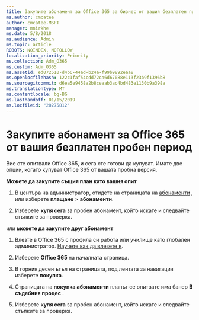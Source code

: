 ```yaml
---
title: Закупите абонамент за Office 365 за бизнес от вашия безплатен пробен период
ms.author: cmcatee
author: cmcatee-MSFT
manager: mnirkhe
ms.date: 5/8/2018
ms.audience: Admin
ms.topic: article
ROBOTS: NOINDEX, NOFOLLOW
localization_priority: Priority
ms.collection: Adm_O365
ms.custom: Adm_O365
ms.assetid: ed072510-d4b6-44ad-b24a-f99b9892eaa8
ms.openlocfilehash: 122c1faf54cdd72ca6d67088e113f23b9f1396b8
ms.sourcegitcommit: d6ea5e9458a2b8ceaab3ac4bd483e1130b9a398a
ms.translationtype: MT
ms.contentlocale: bg-BG
ms.lasthandoff: 01/15/2019
ms.locfileid: "28275812"
---
```

# <a name="buy-a-subscription-to-office-365-from-your-free-trial"></a>Закупите абонамент за Office 365 от вашия безплатен пробен период

Вие сте опитвали Office 365, и сега сте готови да купуват. Имате две опции, когато купуват Office 365 от вашата пробна версия.
  
 **Можете да закупите същия план като вашия опит**
  
1. В центъра на администратор, отидете на страницата на [абонаменти](https://go.microsoft.com/fwlink/p/?linkid=842054) , или изберете **плащане** \> **абонаменти**.
    
2. Изберете **купя сега** за пробен абонамент, който искате и следвайте стъпките за проверка. 
    
или **можете да закупите друг абонамент**
  
1. Влезте в Office 365 с профила си работа или училище като глобален администратор. [Научете как да влезете в](https://support.office.com/article/e9eb7d51-5430-4929-91ab-6157c5a050b4).
    
2. Изберете **Office 365** на началната страница. 
    
3. В горния десен ъгъл на страницата, под лентата за навигация изберете **покупка**.
    
4. Страницата на **покупка абонаменти** планът се опитвате има банер **В съдебния процес** . 
    
5. Изберете **купя сега** за пробен абонамент, който искате и следвайте стъпките за проверка. 
    

